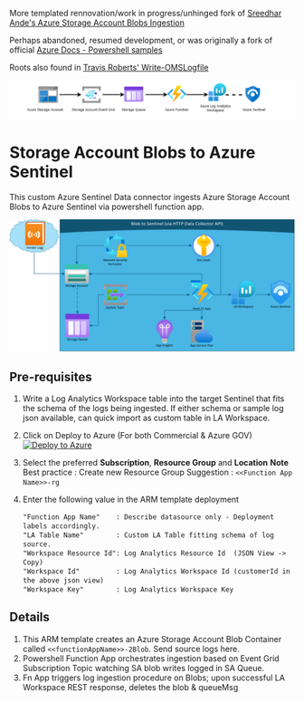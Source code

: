 More templated rennovation/work in progress/unhinged fork of
[Sreedhar Ande's Azure Storage Account Blobs Ingestion](https://github.com/sreedharande/AzureStorageAccountBlobsIngestion)

Perhaps abandoned, resumed development, or was originally a fork of official
[Azure Docs - Powershell samples](https://github.com/Azure/azure-docs-powershell-samples/blob/master/storage/post-storage-logs-to-log-analytics/PostStorageLogs2LogAnalytics.ps1)

Roots also found in [Travis Roberts' Write-OMSLogfile](https://github.com/tsrob50/LogAnalyticsAPIFunction/tree/master)

![Log Ingestion Flow](./images/LogsIngestionFlow.PNG)
# Storage Account Blobs to Azure Sentinel
This custom Azure Sentinel Data connector ingests Azure Storage Account Blobs to Azure Sentinel via powershell function app.

![Log Ingetsion Flow](./images/Flow.PNG)

## **Pre-requisites**
1. Write a Log Analytics Workspace table into the target Sentinel that fits the schema of the logs being ingested. If either schema or sample log json available, can quick import as custom table in LA Workspace.

2. Click on Deploy to Azure (For both Commercial & Azure GOV)
[![Deploy to Azure](https://aka.ms/deploytoazurebutton)](https://portal.azure.com/#create/Microsoft.Template/uri/https%3A%2F%2Fraw.githubusercontent.com%2FMfMpEng%2FAzureSentinelBlobLogLobber%2Frefs%2Fheads%2Fmain%2Fazuredeploy.json)

3. Select the preferred **Subscription**, **Resource Group** and **Location**
   **Note**
   Best practice : Create new Resource Group
   Suggestion    : ```<<Function App Name>>-rg```

4. Enter the following value in the ARM template deployment
	```
	"Function App Name"    : Describe datasource only - Deployment labels accordingly.
	"LA Table Name"        : Custom LA Table fitting schema of log source.
	"Workspace Resource Id": Log Analytics Resource Id​  (JSON View -> Copy)
	"Workspace Id"         : Log Analytics Workspace Id​ (customerId in the above json view)
	"Workspace Key"        : Log Analytics Workspace Key
	```

## Details
1. This ARM template creates an Azure Storage Account Blob Container called ```<<functionAppName>>-2Blob```. Send source logs here.
2. Powershell Function App orchestrates ingestion based on Event Grid Subscription Topic watching SA blob writes logged in SA Queue.
3. Fn App triggers log ingestion procedure on Blobs; upon successful LA Workspace REST response, deletes the blob & queueMsg
